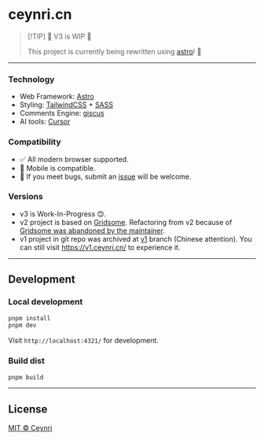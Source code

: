 # ceynri.cn

> [!TIP] 🚧 V3 is WIP 🚧
>
> This project is currently being rewritten using [astro](https://github.com/withastro/astro)! 🚀

---

<!-- [![deploy workflow](https://github.com/ceynri/ceynri.cn/actions/workflows/deploy-website.yml/badge.svg)](https://github.com/ceynri/ceynri.cn/actions/workflows/deploy-website.yml)

You can visit <https://ceynri.cn/> to experience.

## Introduction

### Structure

<details>
<summary>Home - A fancy single-screen page.</summary>

![Home](https://cdn.jsdelivr.net/gh/ceynri/assets@main/images/1624279447155-home.png)

Home logo and impression image add perspective effect for fun:

![perspective](https://cdn.jsdelivr.net/gh/ceynri/assets@main/images/1624284710324-move.gif)

</details>

<details>
<summary>Blog - The main part of the website. Chinese attention.</summary>

![Blog](https://cdn.jsdelivr.net/gh/ceynri/assets@main/images/1624279421290-blog.png)

</details>

<details>
<summary>Archive - Posts archived by year.</summary>

![archive](https://cdn.jsdelivr.net/gh/ceynri/assets@main/images/1624279909009-archive.png)

</details>

<details>
<summary>About - About me, about name, about...</summary>

![about](https://cdn.jsdelivr.net/gh/ceynri/assets@main/images/1624279861902-about.png)

</details>

<details>
<summary>Tags - Posts aggregated according to the contained tags.</summary>

![tag](https://cdn.jsdelivr.net/gh/ceynri/assets@main/images/1624279924010-tag.png)

</details>
-->

### Technology

- Web Framework: [Astro](https://astro.build/)
- Styling: [TailwindCSS](https://tailwindcss.com/) + [SASS](https://sass-lang.com/)
- Comments Engine: [giscus](https://github.com/laymonage/giscus)
- AI tools: [Cursor](https://www.cursor.com/)
<!-- - Deployment: [Github Action](https://github.com/ceynri/ceynri.cn/actions) -->

### Compatibility

- ✅ All modern browser supported.
- 📱 Mobile is compatible.
- 🙏 If you meet bugs, submit an [issue](https://github.com/ceynri/ceynri.cn/issues) will be welcome.

### Versions

- v3 is Work-In-Progress 😊.
- v2 project is based on [Gridsome](https://gridsome.org/). Refactoring from v2 because of [Gridsome was abandoned by the maintainer](https://github.com/gridsome/gridsome/issues/1684).
- v1 project in git repo was archived at [v1](https://github.com/ceynri/ceynri.cn/tree/v1) branch (Chinese attention). You can still visit <https://v1.ceynri.cn/> to experience it.

---

## Development

### Local development

```sh
pnpm install
pnpm dev
```

Visit `http://localhost:4321/` for development.

### Build dist

```sh
pnpm build
```

---

## License

[MIT © Ceynri](./LICENSE)
